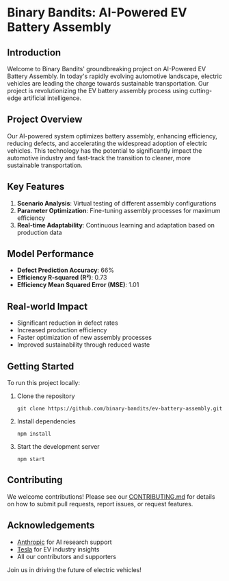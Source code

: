 # Binary Bandits: AI-Powered EV Battery Assembly


## Introduction

Welcome to Binary Bandits' groundbreaking project on AI-Powered EV Battery Assembly. In today's rapidly evolving automotive landscape, electric vehicles are leading the charge towards sustainable transportation. Our project is revolutionizing the EV battery assembly process using cutting-edge artificial intelligence.

## Project Overview

Our AI-powered system optimizes battery assembly, enhancing efficiency, reducing defects, and accelerating the widespread adoption of electric vehicles. This technology has the potential to significantly impact the automotive industry and fast-track the transition to cleaner, more sustainable transportation.

## Key Features

1. **Scenario Analysis**: Virtual testing of different assembly configurations
2. **Parameter Optimization**: Fine-tuning assembly processes for maximum efficiency
3. **Real-time Adaptability**: Continuous learning and adaptation based on production data

## Model Performance

- **Defect Prediction Accuracy**: 66%
- **Efficiency R-squared (R²)**: 0.73
- **Efficiency Mean Squared Error (MSE)**: 1.01

## Real-world Impact

- Significant reduction in defect rates
- Increased production efficiency
- Faster optimization of new assembly processes
- Improved sustainability through reduced waste

## Getting Started

To run this project locally:

1. Clone the repository
   ```
   git clone https://github.com/binary-bandits/ev-battery-assembly.git
   ```
2. Install dependencies
   ```
   npm install
   ```
3. Start the development server
   ```
   npm start
   ```

## Contributing

We welcome contributions! Please see our [CONTRIBUTING.md](CONTRIBUTING.md) for details on how to submit pull requests, report issues, or request features.


## Acknowledgements

- [Anthropic](https://www.anthropic.com) for AI research support
- [Tesla](https://www.tesla.com) for EV industry insights
- All our contributors and supporters

Join us in driving the future of electric vehicles!



